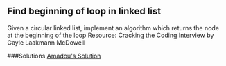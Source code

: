 ## Find beginning of loop in linked list

Given a circular linked list, implement an algorithm which returns the node at the beginning of the loop
Resource: Cracking the Coding Interview by Gayle Laakmann McDowell

###Solutions
[Amadou's Solution](https://github.com/adowns01/Intro-to-Whiteboarding-DBC/blob/master/solutions/linked_list_find_beginning_of_loop_amadou.rb)